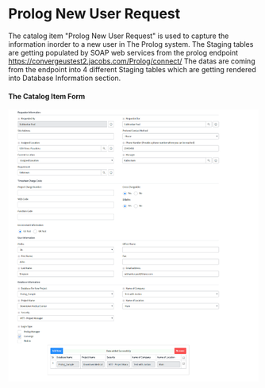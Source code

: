 Prolog New User Request
=======================
The catalog item "Prolog New User Request" is used to capture the information inorder to a new user in The Prolog system.
The Staging tables are getting populated by SOAP web services from the prolog endpoint https://convergeustest2.jacobs.com/Prolog/connect/
The datas are coming from the endpoint into 4 different Staging tables which are getting rendered into Database Information section.

#### The Catalog Item Form 

![alt text](https://github.com/Decoder-Paul/ServiceNow-Development/blob/master/Web%20Service%20Implementation/Catalog%20Item.png)
